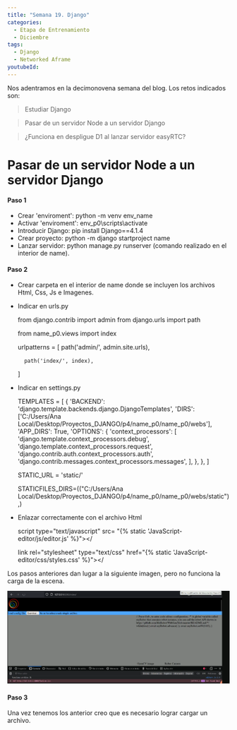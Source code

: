 ```yaml
---
title: "Semana 19. Django"
categories:
  - Etapa de Entrenamiento
  - Diciembre
tags:
  - Django
  - Networked Aframe
youtubeId: 
---
```



Nos adentramos en la decimonovena semana del blog. Los retos indicados son:

> Estudiar Django

> Pasar de un servidor Node a un servidor Django

> ¿Funciona en despligue D1 al lanzar servidor easyRTC?


# Pasar de un servidor Node a un servidor Django

#### Paso 1

* Crear 'enviroment': python -m venv env_name
* Activar 'enviroment': env_p0\scripts\activate
* Introducir Django: pip install Django==4.1.4
* Crear proyecto: python -m django startproject name
* Lanzar servidor: python manage.py runserver (comando realizado en el interior de name).

#### Paso 2 

* Crear carpeta en el interior de name donde se incluyen los archivos Html, Css, Js e Imagenes. 
* Indicar en urls.py

    from django.contrib import admin
    from django.urls import path

    from name_p0.views import index 

    urlpatterns = [
        path('admin/', admin.site.urls),

        path('index/', index),
    ]

* Indicar en settings.py 

    TEMPLATES = [
        {
            'BACKEND': 'django.template.backends.django.DjangoTemplates',
            'DIRS': ['C:/Users/Ana Local/Desktop/Proyectos_DJANGO/p4/name_p0/name_p0/webs'],
            'APP_DIRS': True,
            'OPTIONS': {
                'context_processors': [
                    'django.template.context_processors.debug',
                    'django.template.context_processors.request',
                    'django.contrib.auth.context_processors.auth',
                    'django.contrib.messages.context_processors.messages',
                ],
            },
        },
    ]

    STATIC_URL = 'static/'

    STATICFILES_DIRS=(("C:/Users/Ana Local/Desktop/Proyectos_DJANGO/p4/name_p0/name_p0/webs/static"),)

* Enlazar correctamente con el archivo Html

    script type="text/javascript" src= "{% static 'JavaScript-editor/js/editor.js' %}"></

    link rel="stylesheet" type="text/css" href="{% static 'JavaScript-editor/css/styles.css' %}"></

Los pasos anteriores dan lugar a la siguiente imagen, pero no funciona la carga de la escena. 

![Index](https://raw.githubusercontent.com/RoboticsLabURJC/2022-tfg-ana-villanueva/main/docs/images/kibotic_D1_Djangov01.png)

#### Paso 3

Una vez tenemos los anterior creo que es necesario lograr cargar un archivo. 